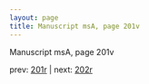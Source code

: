 ```yaml
---
layout: page
title: Manuscript msA, page 201v
---
```


Manuscript msA, page 201v

prev:  [201r](../201r) | next:  [202r](../202r)